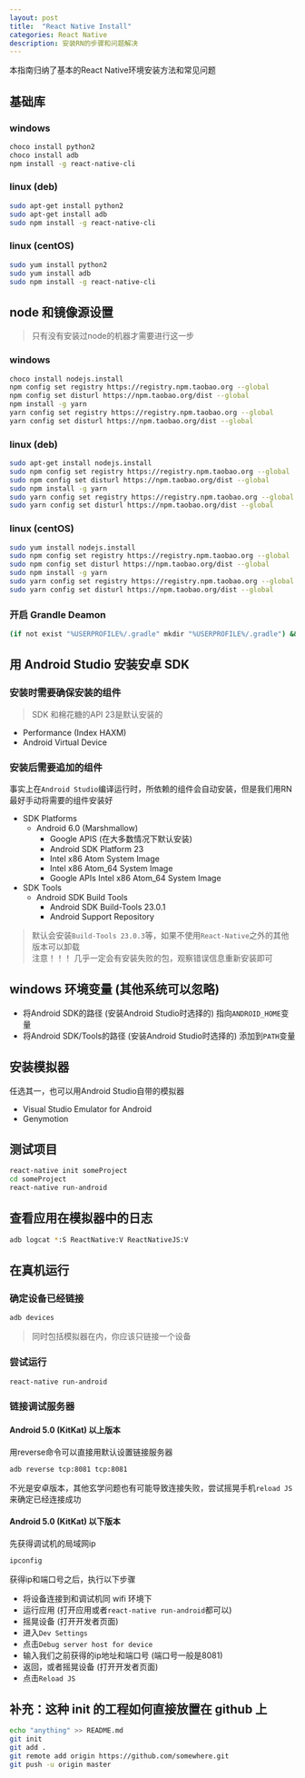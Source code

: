 ```yaml
---
layout: post
title:  "React Native Install"
categories: React Native
description: 安装RN的步骤和问题解决
---
```


本指南归纳了基本的React Native环境安装方法和常见问题

## 基础库

### windows

```bash
choco install python2
choco install adb
npm install -g react-native-cli
```

### linux (deb)

```bash
sudo apt-get install python2
sudo apt-get install adb
sudo npm install -g react-native-cli
```

### linux (centOS)

```bash
sudo yum install python2
sudo yum install adb
sudo npm install -g react-native-cli
```

## node 和镜像源设置

> 只有没有安装过node的机器才需要进行这一步

### windows

```bash
choco install nodejs.install
npm config set registry https://registry.npm.taobao.org --global
npm config set disturl https://npm.taobao.org/dist --global
npm install -g yarn
yarn config set registry https://registry.npm.taobao.org --global
yarn config set disturl https://npm.taobao.org/dist --global
```

### linux (deb)

```bash
sudo apt-get install nodejs.install
sudo npm config set registry https://registry.npm.taobao.org --global
sudo npm config set disturl https://npm.taobao.org/dist --global
sudo npm install -g yarn
sudo yarn config set registry https://registry.npm.taobao.org --global
sudo yarn config set disturl https://npm.taobao.org/dist --global
```

### linux (centOS)

```bash
sudo yum install nodejs.install
sudo npm config set registry https://registry.npm.taobao.org --global
sudo npm config set disturl https://npm.taobao.org/dist --global
sudo npm install -g yarn
sudo yarn config set registry https://registry.npm.taobao.org --global
sudo yarn config set disturl https://npm.taobao.org/dist --global
```

### 开启 Grandle Deamon

```bash
(if not exist "%USERPROFILE%/.gradle" mkdir "%USERPROFILE%/.gradle") && (echo org.gradle.daemon=true >> "%USERPROFILE%/.gradle/gradle.properties")
```

## 用 Android Studio 安装安卓 SDK

### 安装时需要确保安装的组件

> SDK 和棉花糖的API 23是默认安装的

-   Performance (Index HAXM)
-   Android Virtual Device

### 安装后需要追加的组件

事实上在`Android Studio`编译运行时，所依赖的组件会自动安装，但是我们用RN最好手动将需要的组件安装好

-   SDK Platforms
    -   Android 6.0 (Marshmallow)
        -   Google APIS (在大多数情况下默认安装)
        -   Android SDK Platform 23
        -   Intel x86 Atom System Image
        -   Intel x86 Atom_64 System Image
        -   Google APIs Intel x86 Atom_64 System Image
-   SDK Tools
    -   Android SDK Build Tools
        -   Android SDK Build-Tools 23.0.1
        -   Android Support Repository

> 默认会安装`Build-Tools 23.0.3`等，如果不使用`React-Native`之外的其他版本可以卸载  
> 注意！！！ 几乎一定会有安装失败的包，观察错误信息重新安装即可

## windows 环境变量 (其他系统可以忽略)

-   将Android SDK的路径 (安装Android Studio时选择的) 指向`ANDROID_HOME`变量
-   将Android SDK/Tools的路径 (安装Android Studio时选择的) 添加到`PATH`变量

## 安装模拟器

任选其一，也可以用Android Studio自带的模拟器

-   Visual Studio Emulator for Android
-   Genymotion

## 测试项目

```bash
react-native init someProject
cd someProject
react-native run-android
```

## 查看应用在模拟器中的日志

```bash
adb logcat *:S ReactNative:V ReactNativeJS:V
```

## 在真机运行

### 确定设备已经链接

```bash
adb devices
```

> 同时包括模拟器在内，你应该只链接一个设备

### 尝试运行

```bash
react-native run-android
```

### 链接调试服务器

#### Android 5.0 (KitKat) 以上版本

用reverse命令可以直接用默认设置链接服务器

```bash
adb reverse tcp:8081 tcp:8081
```

不光是安卓版本，其他玄学问题也有可能导致连接失败，尝试摇晃手机`reload JS`来确定已经连接成功

#### Android 5.0 (KitKat) 以下版本

先获得调试机的局域网ip

```bash
ipconfig
```

获得ip和端口号之后，执行以下步骤

-   将设备连接到和调试机同 wifi 环境下
-   运行应用 (打开应用或者`react-native run-android`都可以)
-   摇晃设备 (打开开发者页面)
-   进入`Dev Settings`
-   点击`Debug server host for device`
-   输入我们之前获得的ip地址和端口号 (端口号一般是8081)
-   返回，或者摇晃设备 (打开开发者页面)
-   点击`Reload JS`

## 补充：这种 init 的工程如何直接放置在 github 上

```bash
echo "anything" >> README.md
git init
git add .
git remote add origin https://github.com/somewhere.git
git push -u origin master
```